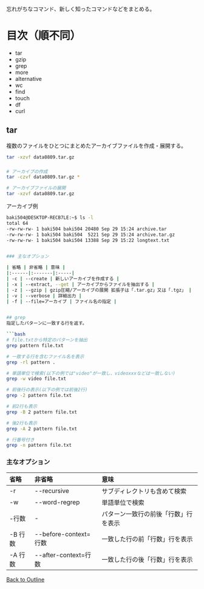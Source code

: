 
忘れがちなコマンド、新しく知ったコマンドなどをまとめる。

# 目次（順不同）
* tar
* gzip
* grep
* more
* alternative
* wc
* find
* touch
* df
* curl

## tar
複数のファイルをひとつにまとめたアーカイブファイルを作成・展開する。

```bash
tar -xzvf data0809.tar.gz
```


### 

```bash
# アーカイブの作成
tar -czvf data0809.tar.gz *

# アーカイブファイルの展開
tar -xzvf data0809.tar.gz

```

アーカイブ例
```bash
baki504@DESKTOP-RECB7LE:~$ ls -l
total 64
-rw-rw-rw- 1 baki504 baki504 20480 Sep 29 15:24 archive.tar
-rw-rw-rw- 1 baki504 baki504  5221 Sep 29 15:24 archive.tar.gz
-rw-rw-rw- 1 baki504 baki504 13388 Sep 29 15:22 longtext.txt


### 主なオプション

| 省略 | 非省略 | 意味 |
|:------|:-------|:-----|
| -c | --create | 新しいアーカイブを作成する |
| -x | --extract, --get | アーカイブからファイルを抽出する |
| -z | --gzip | gzip圧縮/アーカイブの展開 拡張子は「.tar.gz」又は「.tgz」 |
| -v | --verbose | 詳細出力 |
| -f | --file=アーカイブ | ファイル名の指定 |


## grep
指定したパターンに一致する行を返す。

```bash
# file.txtから特定のパターンを抽出
grep pattern file.txt

# 一致する行を含むファイル名を表示
grep -rl pattern .

# 単語単位で検索(以下の例では"video"が一致し、videoxxxなどは一致しない)
grep -w video file.txt

# 前後行の表示(以下の例では前後2行)
grep -2 pattern file.txt

# 前2行も表示
grep -B 2 pattern file.txt

# 後2行も表示
grep -A 2 pattern file.txt

# 行番号付き
grep -n pattern file.txt

```

### 主なオプション
| 省略 | 非省略 | 意味 |
|:------|:-------|:------|
| -r | --recursive | サブディレクトリも含めて検索 |
| -w | --word-regrep | 単語単位で検索 |
| -行数 | - | パターン一致行の前後「行数」行を表示 |
| -B 行数 | --before-context=行数 | 一致した行の前「行数」行を表示 |
| -A 行数 | --after-context=行数 | 一致した行の後「行数」行を表示  |

<!-- ********** リファレンスひな型　ここから **********
↓↓↓↓↓↓↓↓↓↓↓↓↓↓↓↓↓↓↓↓↓↓↓↓↓↓

## 

```bash
```

### 主なオプション
| 省略 | 非省略 | 意味 |
|:------|:-------|:------|
|  |  |  |
|  |  |  |
|  |  |  |
|  |  |  |

↑↑↑↑↑↑↑↑↑↑↑↑↑↑↑↑↑↑↑↑↑↑↑↑↑↑
********** リファレンスひな型　ここまで **********
・タイトルはひとことでコマンドを説明する（なるべく自分の言葉で説明する）
・表にはなるべく例に沿ったものを載せる
-->



[Back to Outline](https://github.com/baki504/knowledge/blob/master/README.md)
